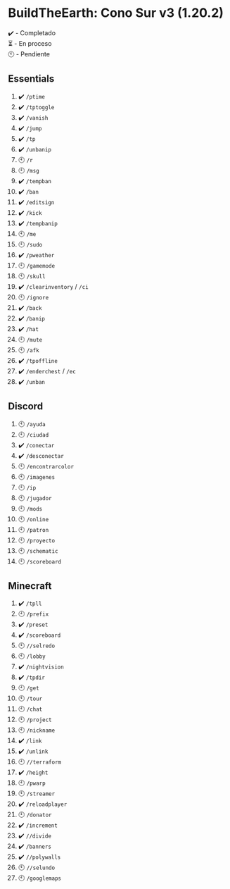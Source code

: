 # BuildTheEarth: Cono Sur v3 (1.20.2)

✔️ - Completado  
⏳ - En proceso  
🕙 - Pendiente

## Essentials
1.  ✔️ `/ptime`
2. ✔️ `/tptoggle`
3. ✔️ `/vanish`
4. ✔️ `/jump`
5. ✔️ `/tp`
6. ✔️ `/unbanip`
7. 🕙 `/r`
8. 🕙 `/msg`
9. ✔️ `/tempban`
10. ✔️ `/ban`
11. ✔️ `/editsign`
12. ✔️ `/kick`
13. ✔️ `/tempbanip`
14. 🕙 `/me`
15. 🕙 `/sudo`
16. ✔️ `/pweather`
17. 🕙 `/gamemode`
18. 🕙 `/skull`
19. ✔️ `/clearinventory` / `/ci`
20. 🕙 `/ignore`
21. ✔️ `/back`
22. ✔️ `/banip`
23. ✔️ `/hat`
24. 🕙 `/mute`
25. 🕙 `/afk`
26. ✔️ `/tpoffline`
27. ✔️ `/enderchest` / `/ec`
28. ✔️ `/unban`

## Discord
1. 🕙 `/ayuda`
2. 🕙 `/ciudad`
3. ✔️ `/conectar`
4. ✔️ `/desconectar`
5. 🕙 `/encontrarcolor`
6. 🕙 `/imagenes`
7. 🕙 `/ip`
8. 🕙 `/jugador`
9. 🕙 `/mods`
10. 🕙 `/online`
11. 🕙 `/patron`
12. 🕙 `/proyecto`
13. 🕙 `/schematic`
14. 🕙 `/scoreboard`

## Minecraft
1. ✔️ `/tpll`
2. 🕙 `/prefix` 
3. ✔️ `/preset`
4. ✔️ `/scoreboard`
5. 🕙 `//selredo`
6. 🕙 `/lobby`
7. ✔️ `/nightvision`
8. ✔️ `/tpdir`
9. 🕙 `/get`
10. 🕙 `/tour`
11. 🕙 `/chat`
12. 🕙 `/project`
13. 🕙 `/nickname`
14. ✔️ `/link`
15. ✔️ `/unlink`
16. 🕙 `//terraform`
17. ✔️ `/height`
18. 🕙 `/pwarp`
19. 🕙 `/streamer`
20. ✔️ `/reloadplayer`
21. 🕙 `/donator`
22. ✔️ `/increment`
23. ✔️ `//divide`
24. ✔️ `/banners`
25. ✔️ `//polywalls`
26. 🕙 `//selundo`
27. 🕙 `/googlemaps`